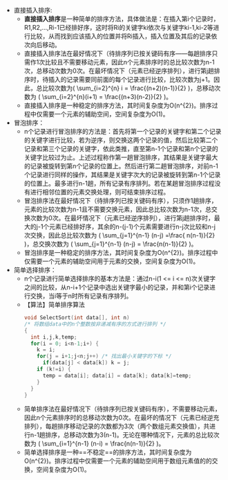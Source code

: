 - 直接插入排序:
	- **直接插入排序**是一种简单的排序方法，具体做法是：在插入第i个记录时，R1,R2,…,Ri-1已经排好序，这时将Ri的关键字ki依次与关键字ki-1,ki-2等进行比较，从而找到应该插入的位置并将Ri插入，插入位置及其后的记录依次向后移动。
	- 直接插入排序法在最好情况下（待排序列已按关键码有序——每趟排序只需作1次比较且不需要移动元素，因此n个元素排序时的总比较次数为n-1次，总移动次数为0次。在最坏情况下（元素已经逆序排列），进行第j趟排序时，待插入的记录需要同前面的每个记录进行比较，比较次数为j+1。因此，总比较次数为\( \sum_{i=2}^{n} i = \frac{(n+2)(n-1)}{2} \)，总移动次数为 \( \sum_{i=2}^{n}(i+1) = \frac{(n+3)(n-2)}{2} \)。
	- 直接插入排序是一种稳定的排序方法，其时间复杂度为O(n^{2})。排序过程中仅需要一个元素的辅助空间，空间复杂度为O(1)。
- 冒泡排序：
	- n个记录进行冒泡排序的方法是：首先将第一个记录的关键字和第二个记录的关键字进行比较，若为逆序，则交换这两个记录的值，然后比较第二个记录和第三个记录的关键字，依此类推，直至第n-1个记录和第n个记录的关键字比较过为止。上述过程称作第一趟冒泡排序，其结果是关键字最大的记录被旋转到第n个记录的位置上。然后进行第二趟冒泡排序，对前n-1个记录进行同样的操作，其结果是关键字次大的记录被旋转到第n-1个记录的位置上。最多进行n-1趟，所有记录有序排列。若在某趟冒泡排序过程没有进行相邻位置的元素交换处理，则可结束排序过程。
	- 冒泡排序法在最好情况下（待排序列已按关键码有序），只须作1趟排序，元素的比较次数为n-1且不需要交换元素，因此总比较次数为n-1次，总交换次数为0次。在最坏情况下（元素已经逆序排列），进行第j趟排序时，最大的j-1个元素已经排好序，其余的n-(j-1)个元素需要进行n-j次比较和n-j次交换，因此总比较次数为 \( \sum_{j=1}^{n-1} (n-j) =\frac{ n(n-1)}{2} \)，总交换次数为 \( \sum_{j=1}^{n-1} (n-j) = \frac{n(n-1)}{2} \)。
	- 冒泡排序是一种稳定的排序方法，其时间复杂度为O(n^{2})。排序过程中仅需要一个元素的辅助空间用于元素的交换，空间复杂度为O(1)。
- 简单选择排序：
	- n个记录进行简单选择排序的基本方法是：通过n-i(1 <= i <= n)次关键字之间的比较，从n-i+1个记录中选出关键字最小的记录，并和第i个记录进行交换，当i等于n时所有记录有序排列。
	- 【算法】简单排序算法
	  ```c
	  void SelectSort(int data[], int n)
	  /* 将数组data中的n个整数按非递减有序的方式进行排列 */
	  {
	    int i,j,k,temp;
	    for(i = 0; i<n-1;i+) {
	      k = i;
	      for(j = i+1;j<n;j++) /* 找出最小关键字的下标 */
	        if(data[j] < data[k]) k = j;
	      if (k!=i) {
	        temp = data[i]; data[i] = data[k]; data[k]=temp;
	      }
	    }
	  }
	  ```
	- 简单排序法在最好情况下（待排序列已按关键码有序），不需要移动元素，因此n个元素排序时的总移动次数为0次。在最坏的情况下（元素已经逆充排列），每趟排序移动记录的次数都为3次（两个数组元素交换值），共进行n-1趟排序，总移动次数为3(n-1)。无论在哪种情况下，元素的总比较次数为 
	  \( \sum_{i=1}^{n-1} (n-i) = \frac{n(n-1)}{2} \)。
	- 简单选择排序是一种==不稳定==的排序方法，其时间复杂度为O(n^{2})。排序过程中仅需要一个元素的辅助空间用于数组元素值的的交换，空间复杂度为O(1)。